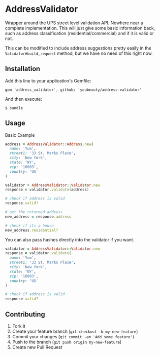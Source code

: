 # AddressValidator

Wrapper around the UPS street level validation API. Nowhere near a complete implementation. This will just give some basic information back, such as address classification (residential/commercial) and if it is valid or not.

This can be modified to include address suggestions pretty easily in the `Validator#build_request` method, but we have no need of this right now.

## Installation

Add this line to your application's Gemfile:

    gem 'address_validator', github: 'youbeauty/address-validator'

And then execute:

    $ bundle

## Usage

Basic Example

```ruby
address = AddressValidator::Address.new(
  name: 'Yum',
  street1: '33 St. Marks Place',
  city: 'New York',
  state: 'NY',
  zip: '10003',
  country: 'US'
)

validator = AddressValidator::Validator.new
response = validator.validate(address)

# check if address is valid
response.valid?

# get the returned address
new_address = response.address

# check if its a house
new_address.residential?
```

You can also pass hashes directly into the validator if you want.

```ruby
validator = AddressValidator::Validator.new
response = validator.validate(
  name: 'Yum',
  street1: '33 St. Marks Place',
  city: 'New York',
  state: 'NY',
  zip: '10003',
  country: 'US'
)

# check if address is valid
response.valid?
```

## Contributing

1. Fork it
2. Create your feature branch (`git checkout -b my-new-feature`)
3. Commit your changes (`git commit -am 'Add some feature'`)
4. Push to the branch (`git push origin my-new-feature`)
5. Create new Pull Request
